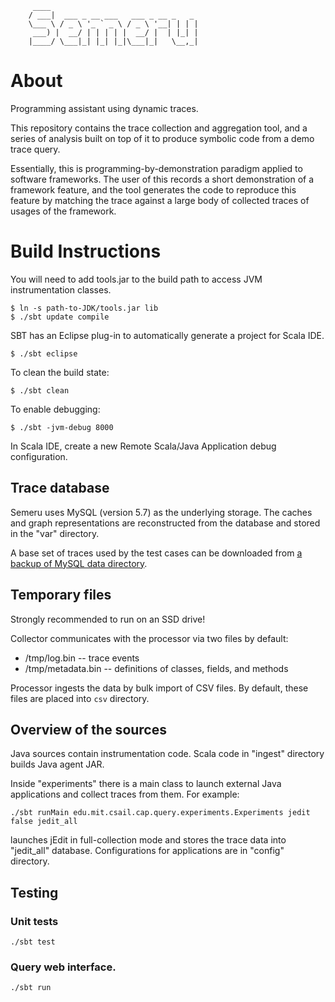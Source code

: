 ```
     ____
    / ___|  ___ _ __ ___   ___ _ __ _   _
    \___ \ / _ \ '_ ` _ \ / _ \ '__| | | |
     ___) |  __/ | | | | |  __/ |  | |_| |
    |____/ \___|_| |_| |_|\___|_|   \__,_|
```

About
=====

Programming assistant using dynamic traces.

This repository contains the trace collection and aggregation tool, and a series of analysis
built on top of it to produce symbolic code from a demo trace query.

Essentially, this is programming-by-demonstration paradigm applied to software frameworks.
The user of this records a short demonstration of a framework feature, and the tool generates the code
to reproduce this feature by matching the trace against a large body of collected traces
of usages of the framework.


Build Instructions
==================

You will need to add tools.jar to the build path to access JVM instrumentation classes.

    $ ln -s path-to-JDK/tools.jar lib
    $ ./sbt update compile

SBT has an Eclipse plug-in to automatically generate a project for Scala IDE.

    $ ./sbt eclipse

To clean the build state:

    $ ./sbt clean

To enable debugging:

    $ ./sbt -jvm-debug 8000

In Scala IDE, create a new Remote Scala/Java Application debug configuration.

## Trace database

Semeru uses MySQL (version 5.7) as the underlying storage. 
The caches and graph representations are reconstructed from the database and stored in the "var" directory.

A base set of traces used by the test cases can be downloaded from [a backup of MySQL data directory](http://groups.csail.mit.edu/cap/semeru/semeru-dataset.tar.gz). 

## Temporary files

Strongly recommended to run on an SSD drive!

Collector communicates with the processor via two files by default:
+ /tmp/log.bin -- trace events
+ /tmp/metadata.bin -- definitions of classes, fields, and methods

Processor ingests the data by bulk import of CSV files. By default, these files are placed into `csv` directory.

## Overview of the sources

Java sources contain instrumentation code. Scala code in "ingest" directory builds Java agent JAR.

Inside "experiments" there is a main class to launch external Java applications and collect traces from them. For example:

    ./sbt runMain edu.mit.csail.cap.query.experiments.Experiments jedit false jedit_all

launches jEdit in full-collection mode and stores the trace data into "jedit_all" database. Configurations for applications are in "config" directory.

## Testing

### Unit tests

    ./sbt test

### Query web interface. 

    ./sbt run
